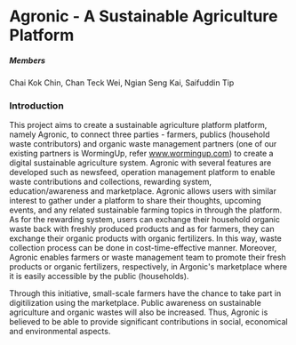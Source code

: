 # Agronic - A Sustainable Agriculture Platform

##### Members
Chai Kok Chin, Chan Teck Wei, Ngian Seng Kai, Saifuddin Tip

### Introduction
This project aims to create a sustainable agriculture platform platform, namely Agronic, to connect three parties - farmers, publics (household waste contributors) and organic waste management partners (one of our existing partners is WormingUp, refer www.wormingup.com) to create a digital sustainable agriculture system. Agronic with several features are developed such as newsfeed, operation management platform to enable waste contributions and collections, rewarding system, education/awareness and marketplace. Agronic allows users with similar interest to gather under a platform to share their thoughts, upcoming events, and any related sustainable farming topics in through the platform. As for the rewarding system, users can exchange their household organic waste back with freshly produced products and as for farmers, they can exchange their organic products with organic fertilizers. In this way, waste collection process can be done in cost-time-effective manner. Moreover, Agronic enables farmers or waste management team to promote their fresh products or organic fertilizers, respectively, in Argonic's marketplace where it is easily accessible by the public (households).

  Through this initiative, small-scale farmers have the chance to take part in digitilization using the marketplace. Public awareness on sustainable agriculture and organic wastes will also be increased. Thus, Agronic is believed to be able to provide significant contributions in social, economical and environmental aspects.
